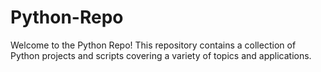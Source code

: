 # Python-Repo
Welcome to the Python Repo! This repository contains a collection of Python projects and scripts covering a variety of topics and applications.
